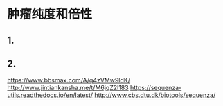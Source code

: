 # 肿瘤纯度和倍性
## 1.

## 2.

https://www.bbsmax.com/A/q4zVMw9ldK/
http://www.jintiankansha.me/t/M6jqZ2l183
https://sequenza-utils.readthedocs.io/en/latest/
http://www.cbs.dtu.dk/biotools/sequenza/
